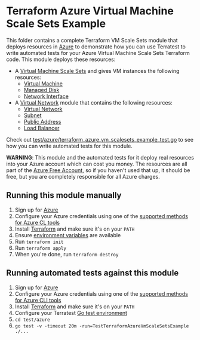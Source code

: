 # Terraform Azure Virtual Machine Scale Sets Example

This folder contains a complete Terraform VM Scale Sets module that deploys resources in [Azure](https://azure.microsoft.com/)
to demonstrate how you can use Terratest to write automated tests for your Azure Virtual Machine Scale Sets Terraform code.
This module deploys these resources:

- A [Virtual Machine Scale Sets](https://azure.microsoft.com/en-us/services/virtual-machine-scale-sets) and gives VM instances the following resources:
  - [Virtual Machine](https://docs.microsoft.com/azure/virtual-machines)
  - [Managed Disk](https://docs.microsoft.com/azure/virtual-machines/managed-disks-overview)
  - [Network Interface](https://docs.microsoft.com/azure/virtual-network/virtual-network-network-interface)
- A [Virtual Network](https://azure.microsoft.com/services/virtual-network/) module that contains the following resources:
  - [Virtual Network](https://docs.microsoft.com/azure/virtual-network)
  - [Subnet](https://docs.microsoft.com/rest/api/virtualnetwork/subnets)
  - [Public Address](https://docs.microsoft.com/azure/virtual-network/public-ip-addresses)
  - [Load Balancer](https://docs.microsoft.com/en-us/azure/load-balancer)

Check out [test/azure/terraform_azure_vm_scalesets_example_test.go](/test/azure/terraform_azure_vm_scalesets_example_test.go)
to see how you can write automated tests for this module.

**WARNING**: This module and the automated tests for it deploy real resources into your Azure account which can cost you
money. The resources are all part of the [Azure Free Account](https://azure.microsoft.com/free/), so if you haven't used that
up, it should be free, but you are completely responsible for all Azure charges.

## Running this module manually

1. Sign up for [Azure](https://azure.microsoft.com/)
1. Configure your Azure credentials using one of the [supported methods for Azure CL
   tools](https://docs.microsoft.com/cli/azure/azure-cli-configuration?view=azure-cli-latest)
1. Install [Terraform](https://www.terraform.io/) and make sure it's on your `PATH`
1. Ensure [environment variables](../README.md#review-environment-variables) are available
1. Run `terraform init`
1. Run `terraform apply`
1. When you're done, run `terraform destroy`

## Running automated tests against this module

1. Sign up for [Azure](https://azure.microsoft.com/)
1. Configure your Azure credentials using one of the [supported methods for Azure CLI
   tools](https://docs.microsoft.com/cli/azure/azure-cli-configuration?view=azure-cli-latest)
1. Install [Terraform](https://www.terraform.io/) and make sure it's on your `PATH`
1. Configure your Terratest [Go test environment](../README.md)
1. `cd test/azure`
1. `go test -v -timeout 20m -run=TestTerraformAzureVmScaleSetsExample ./...`
